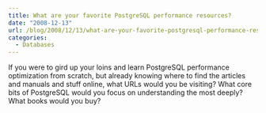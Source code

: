 ```yaml
---
title: What are your favorite PostgreSQL performance resources?
date: "2008-12-13"
url: /blog/2008/12/13/what-are-your-favorite-postgresql-performance-resources/
categories:
  - Databases
---
```

If you were to gird up your loins and learn PostgreSQL performance optimization from scratch, but already knowing where to find the articles and manuals and stuff online, what URLs would you be visiting? What core bits of PostgreSQL would you focus on understanding the most deeply? What books would you buy?

